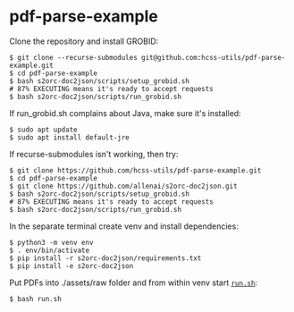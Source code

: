 # pdf-parse-example

Clone the repository and install GROBID:
```
$ git clone --recurse-submodules git@github.com:hcss-utils/pdf-parse-example.git
$ cd pdf-parse-example
$ bash s2orc-doc2json/scripts/setup_grobid.sh
# 87% EXECUTING means it's ready to accept requests
$ bash s2orc-doc2json/scripts/run_grobid.sh 
```

If run_grobid.sh complains about Java, make sure it's installed:
```
$ sudo apt update
$ sudo apt install default-jre
```

If recurse-submodules isn't working, then try:
```
$ git clone https://github.com/hcss-utils/pdf-parse-example.git
$ cd pdf-parse-example
$ git clone https://github.com/allenai/s2orc-doc2json.git
$ bash s2orc-doc2json/scripts/setup_grobid.sh
# 87% EXECUTING means it's ready to accept requests
$ bash s2orc-doc2json/scripts/run_grobid.sh 
```

In the separate terminal create venv and install dependencies:
```
$ python3 -m venv env
$ . env/bin/activate
$ pip install -r s2orc-doc2json/requirements.txt
$ pip install -e s2orc-doc2json
```

Put PDFs into ./assets/raw folder and from within venv start [`run.sh`](run.sh):
```
$ bash run.sh
```